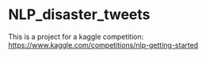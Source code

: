 # NLP_disaster_tweets
This is a project for a kaggle competition: https://www.kaggle.com/competitions/nlp-getting-started
